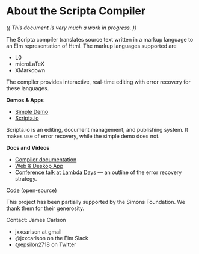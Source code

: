 # About the Scripta Compiler

_(( This document is very much a work in progress. ))_

The Scripta compiler translates source text written
in a markup language to an Elm representation of Html.
The markup languages supported are

- L0
- microLaTeX
- XMarkdown

The compiler
provides interactive, real-time editing with error recovery for 
these languages.



**Demos & Apps**

- [Simple Demo](https://jxxcarlson.github.io/app/scripta-compiler-demo/)
- [Scripta.io](https://scripta.io)

Scripta.io is an editing, document management, and publishing system.
It makes use of error recovery, while the simple demo does not.

**Docs and Videos**

- [Compiler documentation](/docs-scripta-compiler/introduction/)
- [Web & Deskop App](https://jxxcarlson.github.io/docs-scripta-app)
- [Conference talk at Lambda Days](https://www.youtube.com/watch?v=AE_QzSIsmMI)
— an outline of the error recovery strategy.

[Code](https://github.com/jxxcarlson/scripta-compiler) (open-source)

This project has been partially supported by the 
Simons Foundation.  We thank them for their generosity.

Contact: James Carlson

- jxxcarlson at gmail
- @jxxcarlson on the Elm Slack
- @epsilon2718 on Twitter
